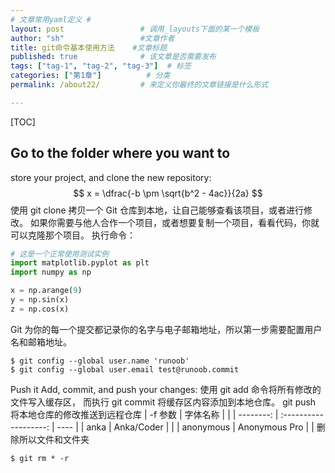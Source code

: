 ```yaml
---
# 文章常用yaml定义 #
layout: post                 # 调用_layouts下面的某一个模板
author: "sh"                 #文章作者      
title: git命令基本使用方法    #文章标题
published: true              # 该文章是否需要发布
tags: ["tag-1", "tag-2", "tag-3"]  # 标签
categories: ["第1章"]          # 分类
permalink: /about22/         # 来定义你最终的文章链接是什么形式

---
```


[TOC]

## Go to the folder where you want to ##
store your project, and clone the new repository:
$$
x = \dfrac{-b \pm \sqrt{b^2 - 4ac}}{2a}
$$
使用 git clone 拷贝一个 Git 仓库到本地，让自己能够查看该项目，或者进行修改。
如果你需要与他人合作一个项目，或者想要复制一个项目，看看代码，你就可以克隆那个项目。 执行命令：
```python
# 这是一个正常使用测试实例
import matplotlib.pyplot as plt
import numpy as np

x = np.arange(9)
y = np.sin(x)
z = np.cos(x)
```
Git 为你的每一个提交都记录你的名字与电子邮箱地址，所以第一步需要配置用户名和邮箱地址。
```
$ git config --global user.name 'runoob'
$ git config --global user.email test@runoob.commit
```
Push it
Add, commit, and push your changes:
使用 git add 命令将所有修改的文件写入缓存区， 而执行 git commit 将缓存区内容添加到本地仓库。
git push 将本地仓库的修改推送到远程仓库
| -f 参数    |         字体名称         |      |
| --------: | :-------------------: | ---- |
| anka        |        Anka/Coder       |      |
| anonymous   |      Anonymous Pro      |      |
删除所以文件和文件夹
```
$ git rm * -r
```
